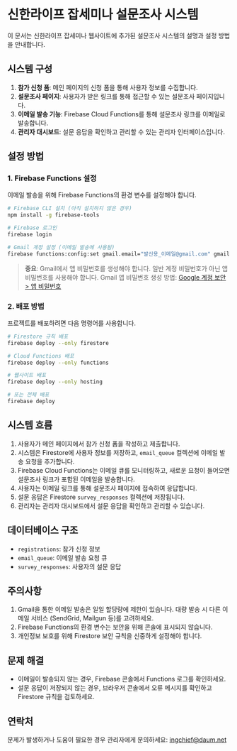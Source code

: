 # 신한라이프 잡세미나 설문조사 시스템

이 문서는 신한라이프 잡세미나 웹사이트에 추가된 설문조사 시스템의 설명과 설정 방법을 안내합니다.

## 시스템 구성

1. **참가 신청 폼**: 메인 페이지의 신청 폼을 통해 사용자 정보를 수집합니다.
2. **설문조사 페이지**: 사용자가 받은 링크를 통해 접근할 수 있는 설문조사 페이지입니다.
3. **이메일 발송 기능**: Firebase Cloud Functions를 통해 설문조사 링크를 이메일로 발송합니다.
4. **관리자 대시보드**: 설문 응답을 확인하고 관리할 수 있는 관리자 인터페이스입니다.

## 설정 방법

### 1. Firebase Functions 설정

이메일 발송을 위해 Firebase Functions의 환경 변수를 설정해야 합니다.

```bash
# Firebase CLI 설치 (아직 설치하지 않은 경우)
npm install -g firebase-tools

# Firebase 로그인
firebase login

# Gmail 계정 설정 (이메일 발송에 사용됨)
firebase functions:config:set gmail.email="발신용_이메일@gmail.com" gmail.password="앱_비밀번호"
```

> **중요**: Gmail에서 앱 비밀번호를 생성해야 합니다. 일반 계정 비밀번호가 아닌 앱 비밀번호를 사용해야 합니다.
> Gmail 앱 비밀번호 생성 방법: [Google 계정 보안 > 앱 비밀번호](https://myaccount.google.com/apppasswords)

### 2. 배포 방법

프로젝트를 배포하려면 다음 명령어를 사용합니다.

```bash
# Firestore 규칙 배포
firebase deploy --only firestore

# Cloud Functions 배포
firebase deploy --only functions

# 웹사이트 배포
firebase deploy --only hosting

# 또는 전체 배포
firebase deploy
```

## 시스템 흐름

1. 사용자가 메인 페이지에서 참가 신청 폼을 작성하고 제출합니다.
2. 시스템은 Firestore에 사용자 정보를 저장하고, `email_queue` 컬렉션에 이메일 발송 요청을 추가합니다.
3. Firebase Cloud Functions는 이메일 큐를 모니터링하고, 새로운 요청이 들어오면 설문조사 링크가 포함된 이메일을 발송합니다.
4. 사용자는 이메일 링크를 통해 설문조사 페이지에 접속하여 응답합니다.
5. 설문 응답은 Firestore `survey_responses` 컬렉션에 저장됩니다.
6. 관리자는 관리자 대시보드에서 설문 응답을 확인하고 관리할 수 있습니다.

## 데이터베이스 구조

- `registrations`: 참가 신청 정보
- `email_queue`: 이메일 발송 요청 큐
- `survey_responses`: 사용자의 설문 응답

## 주의사항

1. Gmail을 통한 이메일 발송은 일일 할당량에 제한이 있습니다. 대량 발송 시 다른 이메일 서비스 (SendGrid, Mailgun 등)를 고려하세요.
2. Firebase Functions의 환경 변수는 보안을 위해 콘솔에 표시되지 않습니다.
3. 개인정보 보호를 위해 Firestore 보안 규칙을 신중하게 설정해야 합니다.

## 문제 해결

- 이메일이 발송되지 않는 경우, Firebase 콘솔에서 Functions 로그를 확인하세요.
- 설문 응답이 저장되지 않는 경우, 브라우저 콘솔에서 오류 메시지를 확인하고 Firestore 규칙을 검토하세요.

## 연락처

문제가 발생하거나 도움이 필요한 경우 관리자에게 문의하세요: ingchief@daum.net
